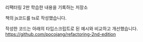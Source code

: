 리팩터링 2판 학습한 내용을 기록하는 저장소

책의 js코드를 ts로 작성했습니다.

작성한 코드는 아래의 타입스크립트로 된 예시와 비교하고 개선했습니다.
https://github.com/pocojang/refactoring-2nd-edition
